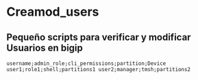# Creamod_users

## Pequeño scripts para verificar y modificar Usuarios en bigip 



`username;admin_role;cli_permissions;partition;Device
user1;role1;shell;partitions1
user2;manager;tmsh;partitions2`
